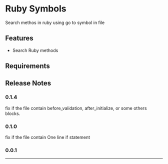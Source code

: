 # Ruby Symbols

Search methos in ruby using go to symbol in file

## Features

* Search Ruby methods

## Requirements

## Release Notes

### 0.1.4
  fix if the file contain before_validation, after_initialize, or some others blocks.
### 0.1.0
  fix if the file contain One line if statement
### 0.0.1

-----------------------------------------------------------------------------------------------------------
